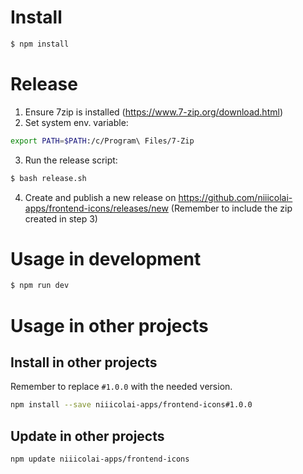 # Install

```bash
$ npm install
```

# Release
1. Ensure 7zip is installed (https://www.7-zip.org/download.html)
2. Set system env. variable: 
```bash
export PATH=$PATH:/c/Program\ Files/7-Zip
```
3. Run the release script:
```bash
$ bash release.sh
```
4. Create and publish a new release on https://github.com/niiicolai-apps/frontend-icons/releases/new (Remember to include the zip created in step 3)

# Usage in development

```bash
$ npm run dev
```

# Usage in other projects

## Install in other projects
Remember to replace `#1.0.0` with the needed version.
```bash
npm install --save niiicolai-apps/frontend-icons#1.0.0
```

## Update in other projects
```bash
npm update niiicolai-apps/frontend-icons
```

